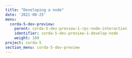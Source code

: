 ```yaml
---
title: "Developing a node"
date: '2021-08-25'
menu:
  corda-5-dev-preview:
    parent: corda-5-dev-preview-1-rpc-node-interaction
    identifier: corda-5-dev-preview-1-develop-node
    weight: 100
project: corda-5
section_menu: corda-5-dev-preview
---
```

